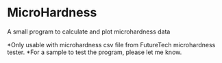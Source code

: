 # MicroHardness
A small program to calculate and plot microhardness data

*Only usable with microhardness csv file from FutureTech microhardness tester.
*For a sample to test the program, please let me know.
